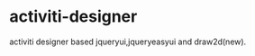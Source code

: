 activiti-designer
=================

activiti designer based jqueryui,jqueryeasyui and draw2d(new).
